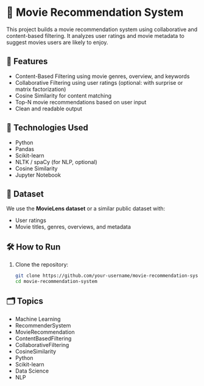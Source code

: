 # 🎥 Movie Recommendation System

This project builds a movie recommendation system using collaborative and content-based filtering. It analyzes user ratings and movie metadata to suggest movies users are likely to enjoy.

## 📌 Features

- Content-Based Filtering using movie genres, overview, and keywords
- Collaborative Filtering using user ratings (optional: with surprise or matrix factorization)
- Cosine Similarity for content matching
- Top-N movie recommendations based on user input
- Clean and readable output

## 🚀 Technologies Used

- Python
- Pandas
- Scikit-learn
- NLTK / spaCy (for NLP, optional)
- Cosine Similarity
- Jupyter Notebook

## 📂 Dataset

We use the **MovieLens dataset** or a similar public dataset with:
- User ratings
- Movie titles, genres, overviews, and metadata

## 🛠 How to Run

1. Clone the repository:
   ```bash
   git clone https://github.com/your-username/movie-recommendation-system.git
   cd movie-recommendation-system
## 🗂 Topics

- Machine Learning
- RecommenderSystem 
- MovieRecommendation
- ContentBasedFiltering
- CollaborativeFiltering
- CosineSimilarity
- Python
- Scikit-learn
- Data Science
- NLP

